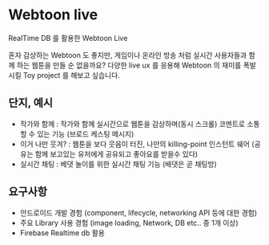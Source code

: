 ﻿# Webtoon live
RealTime DB 를 활용한 Webtoon Live

혼자 감상하는 Webtoon 도 좋지만, 게임이나 온라인 방송 처럼 실시간 사용자들과 함께 하는 웹툰을 만들 순 없을까요?
다양한 live ux 를 응용해 Webtoon 의 재미를 폭발 시킬 Toy project 를 해보고 싶습니다.

## 단지, 예시
- 작가와 함께 : 작가와 함께 실시간으로 웹툰을 감상하며(동시 스크롤) 코멘트로 소통할 수 있는 기능 (브로드 케스팅 메시지)
- 이거 나만 웃겨? : 웹툰을 보다 웃음이 터진, 나만의 killing-point 인스턴트 쉐어 (공유는 함께 보고있는 유저에게 공유되고 좋아요를 받을수 있다)
- 실시간 채팅 : 베댓 놀이를 위한 실시간 채팅 기능 (배댓은 곧 채팅방)


## 요구사항
- 안드로이드 개발 경험 (component, lifecycle, networking API 등에 대한 경험)
- 주요 Library 사용 경험 (image loading, Network, DB etc.. 중 1개 이상)
- Firebase Realtime db 활용
